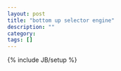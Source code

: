 ```yaml
---
layout: post
title: "bottom up selector engine"
description: ""
category: 
tags: []
---
```

{% include JB/setup %}
